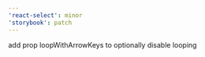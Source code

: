 ```yaml
---
'react-select': minor
'storybook': patch
---
```


add prop loopWithArrowKeys to optionally disable looping
